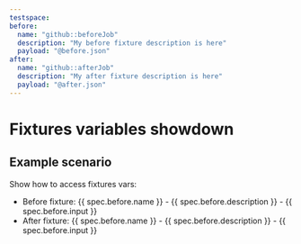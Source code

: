 ```yaml
---
testspace:
before:
  name: "github::beforeJob"
  description: "My before fixture description is here"
  payload: "@before.json"
after:
  name: "github::afterJob"
  description: "My after fixture description is here"
  payload: "@after.json"
---
```


# Fixtures variables showdown

## Example scenario

Show how to access fixtures vars:

* Before fixture: {{ spec.before.name }} - {{ spec.before.description }} - {{ spec.before.input }}
* After fixture: {{ spec.before.name }} - {{ spec.before.description }} - {{ spec.before.input }}
